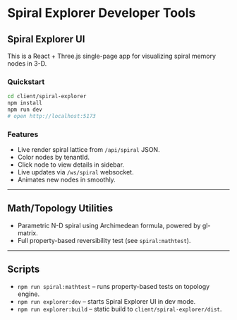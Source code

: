 # Spiral Explorer Developer Tools

## Spiral Explorer UI

This is a React + Three.js single-page app for visualizing spiral memory nodes in 3-D.

### Quickstart

```sh
cd client/spiral-explorer
npm install
npm run dev
# open http://localhost:5173
```

### Features

- Live render spiral lattice from `/api/spiral` JSON.
- Color nodes by tenantId.
- Click node to view details in sidebar.
- Live updates via `/ws/spiral` websocket.
- Animates new nodes in smoothly.

---

## Math/Topology Utilities

- Parametric N-D spiral using Archimedean formula, powered by gl-matrix.
- Full property-based reversibility test (see `spiral:mathtest`).

---

## Scripts

- `npm run spiral:mathtest` – runs property-based tests on topology engine.
- `npm run explorer:dev` – starts Spiral Explorer UI in dev mode.
- `npm run explorer:build` – static build to `client/spiral-explorer/dist`.